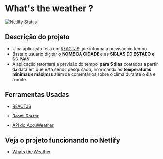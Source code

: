 # What's the weather ?

[![Netlify Status](https://api.netlify.com/api/v1/badges/4f4ac27f-e82f-4c11-a125-23c45a95fded/deploy-status)](https://app.netlify.com/sites/youthful-wiles-67e4e7/deploys)

## Descrição do projeto

- Uma aplicação feita em [REACTJS](https://pt-br.reactjs.org/) que informa a previsão do tempo.
- Basta o usuário digitar o **NOME DA CIDADE** e as **SIGLAS DO ESTADO e DO PAÍS**.
- A aplicação retornará a previsão do tempo, **para 5 dias** contados a partir da data em que está sendo pesquisado, informando as **temperaturas mínimas e máximas** além de comentários sobre o clima durante o dia e a noite.

## Ferramentas Usadas

- [REACTJS](https://pt-br.reactjs.org/)

- [React-Router](https://www.npmjs.com/package/react-router)

- [API do AccuWeather](https://developer.accuweather.com/)

## Veja o projeto funcionando no Netlify

- [Whats the Weather](https://whatstheweather.netlify.app/)